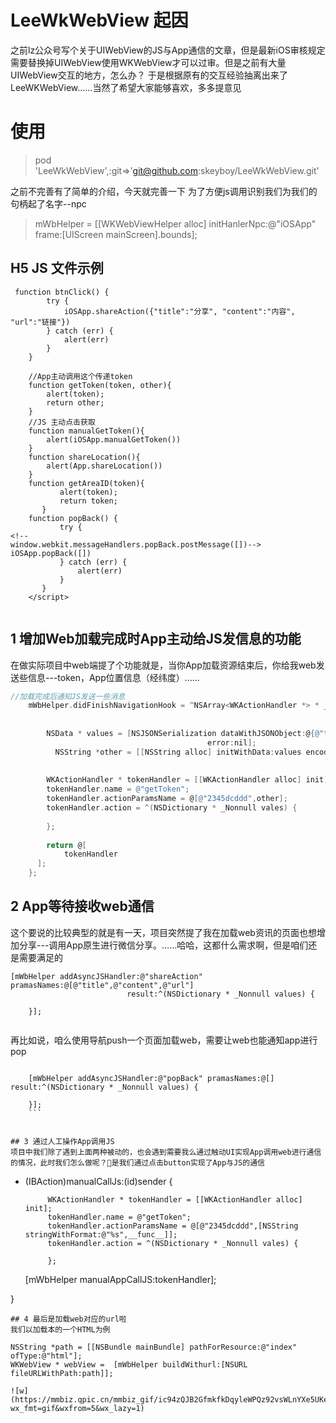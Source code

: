 # LeeWkWebView 起因
之前lz公众号写个关于UIWebView的JS与App通信的文章，但是最新iOS审核规定需要替换掉UIWebView使用WKWebView才可以过审。但是之前有大量UIWebView交互的地方，怎么办？
于是根据原有的交互经验抽离出来了LeeWKWebView……当然了希望大家能够喜欢，多多提意见
# 使用

> pod 'LeeWkWebView',:git=>'git@github.com:skeyboy/LeeWkWebView.git'

之前不完善有了简单的介绍，今天就完善一下
为了方便js调用识别我们为我们的句柄起了名字--npc
>    mWbHelper = [[WKWebViewHelper alloc] initHanlerNpc:@"iOSApp" frame:[UIScreen mainScreen].bounds];

## H5 JS 文件示例
```
 function btnClick() {
        try {
            iOSApp.shareAction({"title":"分享", "content":"内容", "url":"链接"})
        } catch (err) {
            alert(err)
        }
    }
    
    //App主动调用这个传递token
    function getToken(token, other){
        alert(token);
        return other;
    }
    //JS 主动点击获取
    function manualGetToken(){
        alert(iOSApp.manualGetToken())
    }
    function shareLocation(){
        alert(App.shareLocation())
    }
    function getAreaID(token){
           alert(token);
           return token;
       }
    function popBack() {
           try {
<!--               window.webkit.messageHandlers.popBack.postMessage([])-->
iOSApp.popBack([])
           } catch (err) {
               alert(err)
           }
       }
    </script>
    
```

## 1 增加Web加载完成时App主动给JS发信息的功能
在做实际项目中web端提了个功能就是，当你App加载资源结束后，你给我web发送些信息---token，App位置信息（经纬度）……
```objective-c
//加载完成后通知JS发送一些消息
    mWbHelper.didFinishNavigationHook = ^NSArray<WKActionHandler *> * _Nullable{
        
        
        NSData * values = [NSJSONSerialization dataWithJSONObject:@{@"token":@"12345"} options:NSJSONWritingFragmentsAllowed
                                            error:nil];
          NSString *other = [[NSString alloc] initWithData:values encoding:NSUTF8StringEncoding];
          
        
        WKActionHandler * tokenHandler = [[WKActionHandler alloc] init];
        tokenHandler.name = @"getToken";
        tokenHandler.actionParamsName = @[@"2345dcddd",other];
        tokenHandler.action = ^(NSDictionary * _Nonnull vales) {
            
        };
        
        return @[
            tokenHandler
      ];
    };
```

## 2 App等待接收web通信
这个要说的比较典型的就是有一天，项目突然提了我在加载web资讯的页面也想增加分享---调用App原生进行微信分享。……哈哈，这都什么需求啊，但是咱们还是需要满足的
```
[mWbHelper addAsyncJSHandler:@"shareAction" pramasNames:@[@"title",@"content",@"url"]
                          result:^(NSDictionary * _Nonnull values) {
        
    }];
  
```
再比如说，咱么使用导航push一个页面加载web，需要让web也能通知app进行pop
```

    [mWbHelper addAsyncJSHandler:@"popBack" pramasNames:@[] result:^(NSDictionary * _Nonnull values) {
        
    }];
    ```


## 3 通过人工操作App调用JS
项目中我们除了遇到上面两种被动的，也会遇到需要我么通过触动UI实现App调用web进行通信的情况，此时我们怎么做呢？🌰是我们通过点击button实现了App与JS的通信
```
- (IBAction)manualCallJs:(id)sender {
    
    
           WKActionHandler * tokenHandler = [[WKActionHandler alloc] init];
           tokenHandler.name = @"getToken";
           tokenHandler.actionParamsName = @[@"2345dcddd",[NSString stringWithFormat:@"%s",__func__]];
           tokenHandler.action = ^(NSDictionary * _Nonnull vales) {
               
           };
    [mWbHelper manualAppCallJS:tokenHandler];
    
}
```
## 4 最后是加载web对应的url啦
我们以加载本的一个HTML为例
```
    NSString *path = [[NSBundle mainBundle] pathForResource:@"index" ofType:@"html"];
    WKWebView * webView =  [mWbHelper buildWithurl:[NSURL fileURLWithPath:path]];
```
![w](https://mmbiz.qpic.cn/mmbiz_gif/ic94zQJB2GfmkfkDqyleWPQz92vsWLnYXe5UKeKycbEPRCoEW50ye9LZoyibHtGVFjOn2tNic2X8U4GGbedic5TMFQ/640?wx_fmt=gif&wxfrom=5&wx_lazy=1)
